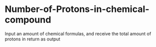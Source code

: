 # Number-of-Protons-in-chemical-compound
Input an amount of chemical formulas, and receive the total amount of protons in return as output
